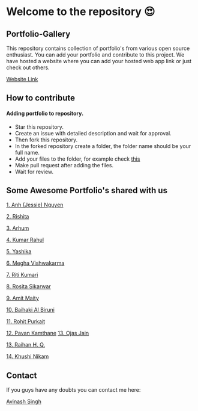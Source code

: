 # Welcome to the repository 😍

## Portfolio-Gallery

This repository contains collection of portfolio's from various open source enthusiast. You can add your portfolio and contribute to this project. We have hosted a website where you can add your hosted web app link or just check out others.

[Website Link](https://avinash201199.github.io/Portfolio-Collection/)

## How to contribute

#### Adding portfolio to repository.

- Star this repository.
- Create an issue with detailed description and wait for approval.
- Then fork this repository.
- In the forked repository create a folder, the folder name should be your full name.
- Add your files to the folder, for example check [this](https://github.com/avinash201199/Portfolio-Collection/tree/main/Alex-main)
- Make pull request after adding the files.
- Wait for review.


## Some Awesome Portfolio's shared with us

[1. Anh (Jessie) Nguyen](https://www.jessieanhnguyen.com/)

[2. Rishita](https://rishitashaw.github.io/)

[3. Arhum](https://arhumportfolio.web.app/)

[4. Kumar Rahul](https://igotabadidea.github.io/)

[5. Yashika](https://yashika.netlify.app/)

[6. Megha Vishwakarma](https://megha-vishwakarma.github.io/cv/)

[7. Riti Kumari](https://ritiportfolio.glitch.me/#home)

[8. Rosita Sikarwar](https://portfolio-rosita.netlify.app/)

[9. Amit Maity](https://maityamit.github.io/maityamit-portfolio)

[10. Baihaki Al Biruni](https://baihakialbiruni.dev)

[11. Rohit Purkait](https://www.rohitpurkait.tech/)


[12. Pavan Kamthane](https://pavan-kamthane-portfolio.web.app/)
[13. Ojas Jain](https://myportfolio-67882.web.app/#/)


[13. Raihan H. Q.](https://hidesec.tech/)

[14. Khushi Nikam](https://nikamkhushi.netlify.app)

## Contact

If you guys have any doubts you can contact me here:

 [Avinash Singh](https://www.instagram.com/lets__code/)
